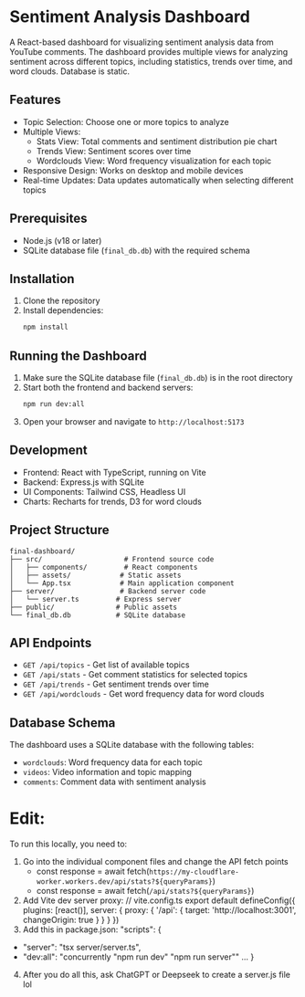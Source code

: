 # Sentiment Analysis Dashboard

A React-based dashboard for visualizing sentiment analysis data from YouTube comments. The dashboard provides multiple views for analyzing sentiment across different topics, including statistics, trends over time, and word clouds. Database is static.

## Features

- Topic Selection: Choose one or more topics to analyze
- Multiple Views:
  - Stats View: Total comments and sentiment distribution pie chart
  - Trends View: Sentiment scores over time
  - Wordclouds View: Word frequency visualization for each topic
- Responsive Design: Works on desktop and mobile devices
- Real-time Updates: Data updates automatically when selecting different topics

## Prerequisites

- Node.js (v18 or later)
- SQLite database file (`final_db.db`) with the required schema

## Installation

1. Clone the repository
2. Install dependencies:
   ```bash
   npm install
   ```

## Running the Dashboard

1. Make sure the SQLite database file (`final_db.db`) is in the root directory
2. Start both the frontend and backend servers:
   ```bash
   npm run dev:all
   ```
3. Open your browser and navigate to `http://localhost:5173`

## Development

- Frontend: React with TypeScript, running on Vite
- Backend: Express.js with SQLite
- UI Components: Tailwind CSS, Headless UI
- Charts: Recharts for trends, D3 for word clouds

## Project Structure

```
final-dashboard/
├── src/                    # Frontend source code
│   ├── components/         # React components
│   ├── assets/            # Static assets
│   └── App.tsx            # Main application component
├── server/                # Backend server code
│   └── server.ts         # Express server
├── public/               # Public assets
└── final_db.db           # SQLite database
```

## API Endpoints

- `GET /api/topics` - Get list of available topics
- `GET /api/stats` - Get comment statistics for selected topics
- `GET /api/trends` - Get sentiment trends over time
- `GET /api/wordclouds` - Get word frequency data for word clouds

## Database Schema

The dashboard uses a SQLite database with the following tables:

- `wordclouds`: Word frequency data for each topic
- `videos`: Video information and topic mapping
- `comments`: Comment data with sentiment analysis

# Edit:

To run this locally, you need to:

1. Go into the individual component files and change the API fetch points
   - const response = await fetch(`https://my-cloudflare-worker.workers.dev/api/stats?${queryParams}`)
   * const response = await fetch(`/api/stats?${queryParams}`)
2. Add Vite dev server proxy:
   // vite.config.ts
   export default defineConfig({
   plugins: [react()],
   server: {
   proxy: {
   '/api': {
   target: 'http://localhost:3001',
   changeOrigin: true
   }
   }
   }
   })
3. Add this in package.json:
   "scripts": {

- "server": "tsx server/server.ts",
- "dev:all": "concurrently \"npm run dev\" \"npm run server\""
  ...
  }

4. After you do all this, ask ChatGPT or Deepseek to create a server.js file lol
